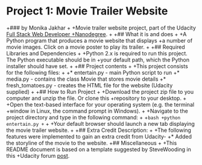 # Project 1: Movie Trailer Website
 +### by Monika Jakhar
 +
 +Movie trailer website project, part of the Udacity [Full Stack Web Developer
 +Nanodegree](https://www.udacity.com/course/full-stack-web-developer-nanodegree--nd004).
 +
 +## What it is and does
 +
 +A Python program that produces a movie website that displays
 +a number of movie images. Click on a movie poster to play its trailer.
 +
 +## Required Libraries and Dependencies
 +
 +Python 2.x is required to run this project. The Python executable should be in
 +your default path, which the Python installer should have set.
 +
 +## Project contents
 +
 +This project consists for the following files:
 +
 +* entertain.py - main Python script to run
 +* media.py - contains the class Movie that stores movie details
 +* fresh_tomatoes.py - creates the HTML file for the website (Udacity supplied)
 +
 +## How to Run Project
 +
 +Download the project zip file to you computer and unzip the file. Or clone this
 +repository to your desktop.
 +
 +Open the text-based interface for your operating system (e.g. the terminal
 +window in Linux, the command prompt in Windows).
 +
 +Navigate to the project directory and type in the following command:
 +
 +```bash
 +python entertain.py
 +```
 +
 +Your default browser should launch a new tab displaying the movie trailer website.
 +
 +## Extra Credit Description:
 +
 +The following features were implemented to gain an extra credit from Udacity-
 +* Added the storyline of the movie to the website.
 +## Miscellaneous
 +
 +This README document is based on a template suggested by SteveWooding in this
 +Udacity forum [post](https://github.com/SteveWooding/movie-website).
